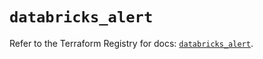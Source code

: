 # `databricks_alert`

Refer to the Terraform Registry for docs: [`databricks_alert`](https://registry.terraform.io/providers/databricks/databricks/1.64.0/docs/resources/alert).
